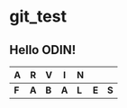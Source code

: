 # git_test

## Hello ODIN!

| **A** | **R** | **V** | **I** | **N** |  |  |
| ----- | ----- | ----- | ----- | ----- | ----- | ----- |
| **F** | **A** | **B** | **A** | **L** | **E** | **S** |